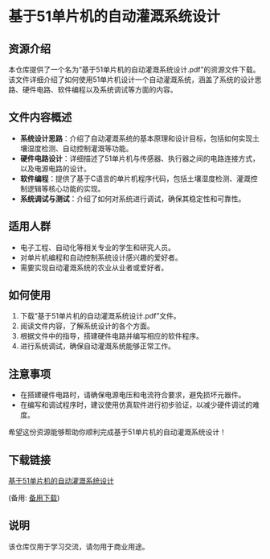 # 基于51单片机的自动灌溉系统设计

## 资源介绍

本仓库提供了一个名为“基于51单片机的自动灌溉系统设计.pdf”的资源文件下载。该文件详细介绍了如何使用51单片机设计一个自动灌溉系统，涵盖了系统的设计思路、硬件电路、软件编程以及系统调试等方面的内容。

## 文件内容概述

- **系统设计思路**：介绍了自动灌溉系统的基本原理和设计目标，包括如何实现土壤湿度检测、自动控制灌溉等功能。
- **硬件电路设计**：详细描述了51单片机与传感器、执行器之间的电路连接方式，以及电源电路的设计。
- **软件编程**：提供了基于C语言的单片机程序代码，包括土壤湿度检测、灌溉控制逻辑等核心功能的实现。
- **系统调试与测试**：介绍了如何对系统进行调试，确保其稳定性和可靠性。

## 适用人群

- 电子工程、自动化等相关专业的学生和研究人员。
- 对单片机编程和自动控制系统设计感兴趣的爱好者。
- 需要实现自动灌溉系统的农业从业者或爱好者。

## 如何使用

1. 下载“基于51单片机的自动灌溉系统设计.pdf”文件。
2. 阅读文件内容，了解系统设计的各个方面。
3. 根据文件中的指导，搭建硬件电路并编写相应的软件程序。
4. 进行系统调试，确保自动灌溉系统能够正常工作。

## 注意事项

- 在搭建硬件电路时，请确保电源电压和电流符合要求，避免损坏元器件。
- 在编写和调试程序时，建议使用仿真软件进行初步验证，以减少硬件调试的难度。

希望这份资源能够帮助你顺利完成基于51单片机的自动灌溉系统设计！

## 下载链接
[基于51单片机的自动灌溉系统设计](https://pan.quark.cn/s/d0e5ef8815a7) 

(备用: [备用下载](https://pan.baidu.com/s/1kod31s2JK4m8gkmXkOQfzw?pwd=1234))

## 说明

该仓库仅用于学习交流，请勿用于商业用途。
